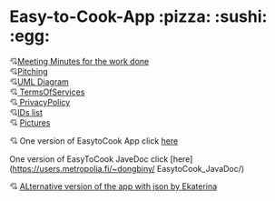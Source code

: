 <h1> Easy-to-Cook-App :pizza: :sushi: :egg:</h1>

 :cupid:[Meeting Minutes for the work done](https://docs.google.com/document/d/1Kxskl1WnvV7__3It5DenZQxB5Y_CyiSDtTRKkOuzEoM/edit?usp=sharing) <br>
:cupid:[Pitching](https://docs.google.com/document/d/1nElSDb7DELMLidJ3l86J7CW4nZvRH6JOu1SmGmCKHDI/edit#heading=h.v5am9el3iep)<br>
:cupid:[UML Diagram](https://metropoliafi-my.sharepoint.com/:u:/g/personal/ekaterv_metropolia_fi/EeX-b6GGpZ9Htg6OaA7v3sUBj37wExHRu7VSduZYQ3vr-g?e=7fzYwK)<br>
:cupid:[ TermsOfServices](https://docs.google.com/document/d/18EflAu6L4aS-XvJ6Qq2p4k9B2svD4q88aDm6NoslMgM/edit?usp=sharing)<br>
:cupid:[ PrivacyPolicy ](https://docs.google.com/document/d/1Jj146nZmqFba6-JERGIUAtL72BrWzG_BB0BUA9EiImU/edit?usp=sharing)<br>
:cupid:[IDs list](https://docs.google.com/spreadsheets/d/1xssecXn3N6ulnYA4CkKeV6QC_BOsWSTGW73EWSZASdA/edit?usp=sharing)<br>
:cupid: [Pictures](https://metropoliafi-my.sharepoint.com/:f:/g/personal/ekaterv_metropolia_fi/EqwEkBcpzp5HuzKc-HpcqIkBjhfcJLvnkLJiDwEB4WPJqQ?e=sJtAoz)

:cupid: One version of EasytoCook App click [here](https://drive.google.com/file/d/11fChBDUL5F7qlVkfHX6SmO8y60cOyTuK/view?usp=sharing) 

 One version of EasyToCook JaveDoc click [here](https://users.metropolia.fi/~dongbiny/ EasytoCook_JavaDoc/)

:cupid: [ALternative version of the app with json by Ekaterina](https://github.com/ekaterinadvolkova/Easy-to-Cook-Application)
